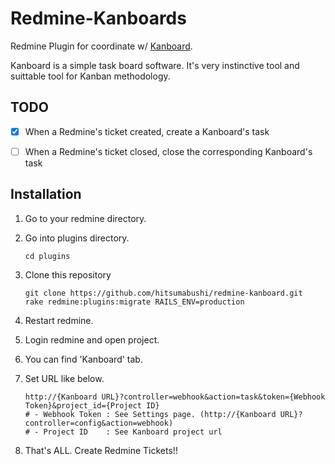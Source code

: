 # Redmine-Kanboards

Redmine Plugin for coordinate w/ [Kanboard](http://kanboard.net/).

Kanboard is a simple task board software.
It's very instinctive tool and suittable tool for Kanban methodology.

## TODO
- [X] When a Redmine's ticket created, create a Kanboard's task
- [ ] When a Redmine's ticket closed, close the corresponding Kanboard's task


## Installation
1. Go to your redmine directory.
2. Go into plugins directory.
    ```
    cd plugins
    ```
3. Clone this repository
    ```
    git clone https://github.com/hitsumabushi/redmine-kanboard.git
    rake redmine:plugins:migrate RAILS_ENV=production
    ```
4. Restart redmine.
5. Login redmine and open project.
6. You can find 'Kanboard' tab.
7. Set URL like below.
    ```
    http://{Kanboard URL}?controller=webhook&action=task&token={Webhook Token}&project_id={Project ID}
    # - Webhook Token : See Settings page. (http://{Kanboard URL}?controller=config&action=webhook)
    # - Project ID    : See Kanboard project url
    ```

8. That's ALL. Create Redmine Tickets!!

